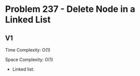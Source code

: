 # Problem 237 - Delete Node in a Linked List

## V1

Time Complexity: O(1)

Space Complexity: O(1)

- Linked list.
